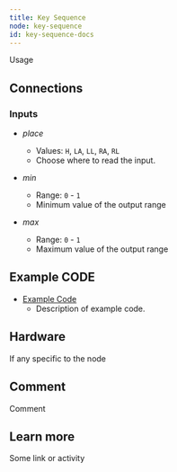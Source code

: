 ```yaml
---
title: Key Sequence
node: key-sequence
id: key-sequence-docs
---
```


Usage

## Connections

<div class="node-input-list" markdown="block">

### Inputs

- *place*
    - Values: `H`, `LA`, `LL`, `RA`, `RL`
    - Choose where to read the input.

- *min*
    - Range: `0` - `1`
    - Minimum value of the output range

- *max*
    - Range: `0` - `1`
    - Maximum value of the output range

</div>


## Example CODE

<div class="node-example-programs" markdown="block">

- [Example Code](http://code.quirkbot.com/program/XXXXXXXXXXXXXXXX "Go to Quirkbot CODE")
    - Description of example code.

</div>

## Hardware
If any specific to the node

## Comment
Comment

## Learn more
Some link or activity
